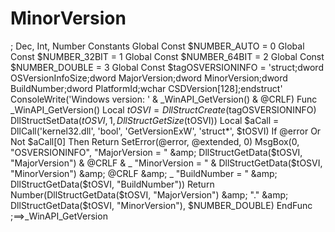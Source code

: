 # MinorVersion
; Dec, Int, Number Constants Global Const $NUMBER_AUTO = 0 Global Const $NUMBER_32BIT = 1 Global Const $NUMBER_64BIT = 2 Global Const $NUMBER_DOUBLE = 3  Global Const $tagOSVERSIONINFO = 'struct;dword OSVersionInfoSize;dword MajorVersion;dword MinorVersion;dword BuildNumber;dword PlatformId;wchar CSDVersion[128];endstruct'  ConsoleWrite('Windows version: ' &amp; _WinAPI_GetVersion() &amp; @CRLF)  Func _WinAPI_GetVersion()         Local $tOSVI = DllStructCreate($tagOSVERSIONINFO)         DllStructSetData($tOSVI, 1, DllStructGetSize($tOSVI))          Local $aCall = DllCall('kernel32.dll', 'bool', 'GetVersionExW', 'struct*', $tOSVI)         If @error Or Not $aCall[0] Then Return SetError(@error, @extended, 0)          MsgBox(0, "OSVERSIONINFO", "MajorVersion = " &amp; DllStructGetData($tOSVI, "MajorVersion") &amp; @CRLF &amp; _                         "MinorVersion = " &amp; DllStructGetData($tOSVI, "MinorVersion") &amp; @CRLF &amp; _                         "BuildNumber = " &amp; DllStructGetData($tOSVI, "BuildNumber"))          Return Number(DllStructGetData($tOSVI, "MajorVersion") &amp; "." &amp; DllStructGetData($tOSVI, "MinorVersion"), $NUMBER_DOUBLE) EndFunc   ;==>_WinAPI_GetVersion
